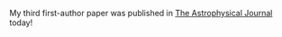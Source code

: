 My third first-author paper was published in <a href="https://iopscience.iop.org/article/10.3847/1538-4357/ad81f7">The Astrophysical Journal</a> today!
